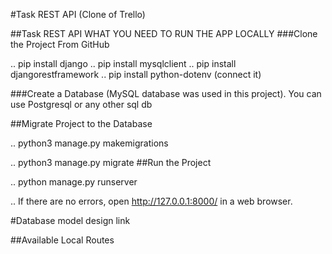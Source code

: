 #Task REST API (Clone of Trello)

##Task REST API
WHAT YOU NEED TO RUN THE APP LOCALLY
###Clone the Project From GitHub


.. pip install django 
.. pip install mysqlclient 
.. pip install djangorestframework 
.. pip install python-dotenv (connect it)

###Create a Database (MySQL database was used in this project). You can use Postgresql or any other sql db

##Migrate Project to the Database

.. python3 manage.py makemigrations

.. python3 manage.py migrate
##Run the Project

.. python manage.py runserver

.. If there are no errors, open http://127.0.0.1:8000/ in a web browser.

#Database model design link

##Available Local Routes

